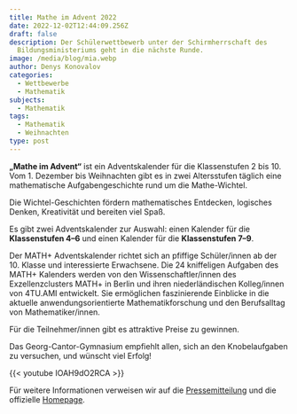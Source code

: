 ```yaml
---
title: Mathe im Advent 2022
date: 2022-12-02T12:44:09.256Z
draft: false
description: Der Schülerwettbewerb unter der Schirmherrschaft des
  Bildungsministeriums geht in die nächste Runde.
image: /media/blog/mia.webp
author: Denys Konovalov
categories:
  - Wettbewerbe
  - Mathematik
subjects:
  - Mathematik
tags:
  - Mathematik
  - Weihnachten
type: post
---
```

**„Mathe im Advent“** ist ein Adventskalender für die Klassenstufen 2 bis 10. Vom 1. Dezember bis Weihnachten gibt es in zwei Altersstufen täglich eine mathematische Aufgabengeschichte rund um die Mathe-Wichtel.

Die Wichtel-Geschichten fördern mathematisches Entdecken, ⁣logisches Denken, Kreativität und bereiten viel Spaß.

Es gibt zwei Adventskalender zur Auswahl: einen Kalender für die **Klassenstufen 4–6** und einen Kalender für die **Klassenstufen 7–9**.

Der MATH+ Adventskalender richtet sich an pfiffige Schüler/innen ab der 10. Klasse und interessierte Erwachsene. Die 24 kniffeligen Aufgaben des MATH+ Kalenders werden von den Wissenschaftler/innen des Exzellenzclusters MATH+ in Berlin und ihren niederländischen Kolleg/innen von 4TU.AMI entwickelt. Sie ermöglichen faszinierende Einblicke in die aktuelle anwendungsorientierte Mathematikforschung und den Berufsalltag von Mathematiker/innen.

Für die Teilnehmer/innen gibt es attraktive Preise zu gewinnen.

Das Georg-Cantor-Gymnasium empfiehlt allen, sich an den Knobelaufgaben zu versuchen, und wünscht viel Erfolg!

{{< youtube IOAH9dO2RCA >}}

Für weitere Informationen verweisen wir auf die [Pressemitteilung](https://mia-static-files-prod-2022.s3.amazonaws.com/static/file_management/files/20221123_PM-MK-Spielstart_lang.pdf) und die offizielle [Homepage](https://www.mathe-im-advent.de/de/).
